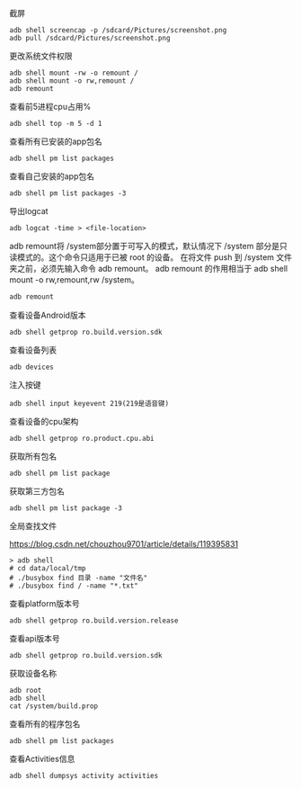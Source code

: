 截屏

```
adb shell screencap -p /sdcard/Pictures/screenshot.png
adb pull /sdcard/Pictures/screenshot.png
```

更改系统文件权限

```shell
adb shell mount -rw -o remount /
adb shell mount -o rw,remount /
adb remount
```

查看前5进程cpu占用%

```
adb shell top -m 5 -d 1
```

查看所有已安装的app包名

```
adb shell pm list packages
```

查看自己安装的app包名

```
adb shell pm list packages -3
```

导出logcat

```
adb logcat -time > <file-location>
```

adb remount将 /system部分置于可写入的模式，默认情况下 /system 部分是只读模式的。这个命令只适用于已被 root 的设备。
在将文件 push 到 /system 文件夹之前，必须先输入命令 adb remount。
adb remount 的作用相当于 adb shell mount -o rw,remount,rw /system。

```bash
adb remount
```

查看设备Android版本

```
adb shell getprop ro.build.version.sdk
```

查看设备列表 

```
adb devices
```

注入按键

```
adb shell input keyevent 219(219是语音键)
```

查看设备的cpu架构

```
adb shell getprop ro.product.cpu.abi
```

获取所有包名

```
adb shell pm list package
```

获取第三方包名

```
adb shell pm list package -3
```

全局查找文件

https://blog.csdn.net/chouzhou9701/article/details/119395831

```
> adb shell
# cd data/local/tmp
# ./busybox find 目录 -name "文件名"
# ./busybox find / -name "*.txt"
```

查看platform版本号

```
adb shell getprop ro.build.version.release
```

查看api版本号

```
adb shell getprop ro.build.version.sdk
```

获取设备名称

```
adb root
adb shell
cat /system/build.prop
```

查看所有的程序包名

```
adb shell pm list packages
```

查看Activities信息

```
adb shell dumpsys activity activities
```

